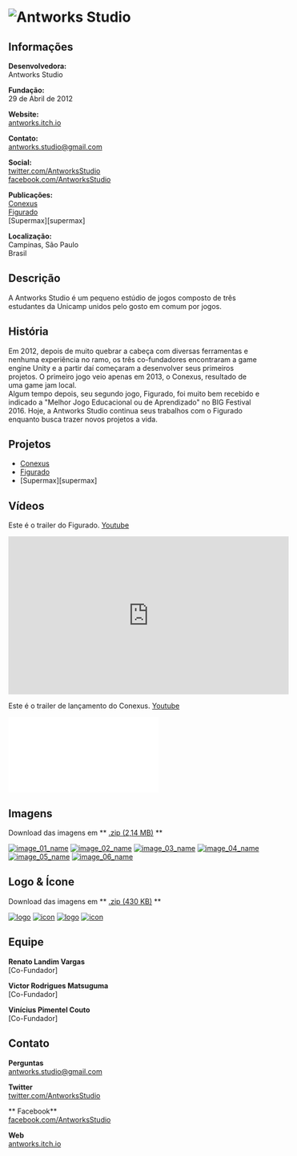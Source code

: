 # ![Antworks Studio](assets/images/header.png)

## Informações

**Desenvolvedora:**  
Antworks Studio

**Fundação:**  
29 de Abril de 2012

**Website:**  
[antworks.itch.io][homepage]

**Contato:**  
[antworks.studio@gmail.com][contact]

**Social:**  
[twitter.com/AntworksStudio][twitter]  
[facebook.com/AntworksStudio][facebook]

**Publicações:**  
[Conexus][conexus]  
[Figurado][figurado]  
[Supermax][supermax]

**Localização:**  
Campinas, São Paulo  
Brasil

## Descrição

A Antworks Studio é um pequeno estúdio de jogos composto de três estudantes da Unicamp unidos pelo gosto em comum por jogos.

## História

Em 2012, depois de muito quebrar a cabeça com diversas ferramentas e nenhuma experiência no ramo, os três co-fundadores encontraram a game engine Unity e a partir daí começaram a desenvolver seus primeiros projetos. O primeiro jogo veio apenas em 2013, o Conexus, resultado de uma game jam local.  
Algum tempo depois, seu segundo jogo, Figurado, foi muito bem recebido e indicado a "Melhor Jogo Educacional ou de Aprendizado" no BIG Festival 2016.
Hoje, a Antworks Studio continua seus trabalhos com o Figurado enquanto busca trazer novos projetos a vida.

## Projetos

* [Conexus][conexus]  
* [Figurado][figurado]  
* [Supermax][supermax]

## Vídeos

Este é o trailer do Figurado. [Youtube](https://youtu.be/XIj8S7WgDdY "Figurado Trailer on Youtube")
<iframe width="560" height="315" src="https://www.youtube.com/embed/XIj8S7WgDdY" frameborder="0" allowfullscreen></iframe>
<br>

Este é o trailer de lançamento do Conexus. [Youtube](https://www.youtube.com/watch?v=t_kxMv8dIdc "Conexus Trailer on Youtube")  
<iframe src="//www.youtube.com/embed/HMNE6rF1UA8" frameborder="0" allowfullscreen></iframe>
<br>

## Imagens

Download das imagens em ** [.zip (2,14 MB)](assets/images/images.zip "Images zip") **

[![image_01_name](assets/images/team_03.png)](assets/images/team_03.png)
[![image_02_name](assets/images/team_02.jpg)](assets/images/team_02.jpg)
[![image_03_name](assets/images/conexus_01.png)](assets/images/conexus_01.png)
[![image_04_name](assets/images/conexus_02.png)](assets/images/conexus_02.png)
[![image_05_name](assets/images/figurado_balcao.png)](assets/images/figurado_balcao.png)
[![image_06_name](assets/images/figurado_musica.png)](assets/images/figurado_musica.png)

## Logo & Ícone

Download das imagens em ** [.zip (430 KB)]( assets/images/logo.zip "Logo & Icon zip") **

[![logo](assets/images/logo.png)](assets/images/logo.png "Logo")
[![icon](assets/images/icon.png)](assets/images/icon.png "Icon")
[![logo](assets/images/logo_figurado.png)](assets/images/logo_figurado.png "Logo Figurado")
[![icon](assets/images/icon_figurado.png)](assets/images/icon_figurado.png "Icon Figurado")

## Equipe

**Renato Landim Vargas**  
[Co-Fundador]

**Victor Rodrigues Matsuguma**  
[Co-Fundador]

**Vinícius Pimentel Couto**  
[Co-Fundador]

## Contato

**Perguntas**  
[antworks.studio@gmail.com][contact]

**Twitter**  
[twitter.com/AntworksStudio][twitter]

** Facebook**  
[facebook.com/AntworksStudio][facebook]

**Web**  
[antworks.itch.io][homepage]

<!--- =====================================================================  -->
<!--- Referenced links -->

[homepage]: http://antworks.itch.io "Antworks Studio"

[contact]: mailto:antworks.studio@gmail.com

<!--- Social -->

[twitter]: https://twitter.com/AntworksStudio
[facebook]: https://facebook.com/AntworksStudio

<!--- Projects  -->

[conexus]: projects/conexus/
[figurado]: projects/figurado/
